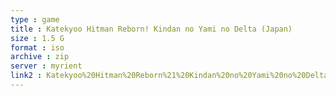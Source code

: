 ```yaml
---
type : game
title : Katekyoo Hitman Reborn! Kindan no Yami no Delta (Japan)
size : 1.5 G
format : iso
archive : zip
server : myrient
link2 : Katekyoo%20Hitman%20Reborn%21%20Kindan%20no%20Yami%20no%20Delta%20%28Japan%29
---
```

